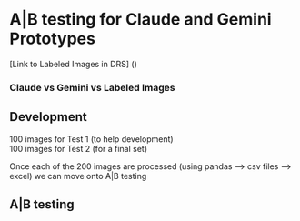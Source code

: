 # A|B testing for Claude and Gemini Prototypes
[Link to Labeled Images in DRS] () 
### Claude vs Gemini vs Labeled Images

## Development
100 images for Test 1 (to help development)  
100 images for Test 2 (for a final set)  

Once each of the 200 images are processed (using pandas --> csv files --> excel) we can move onto A|B testing

## A|B testing
